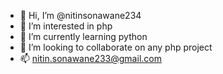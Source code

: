 - 👋 Hi, I’m @nitinsonawane234
- 👀 I’m interested in php
- 🌱 I’m currently learning python
- 💞️ I’m looking to collaborate on any php project
- 📫 nitin.sonawane233@gmail.com

<!---
nitinsonawane234/nitinsonawane234 is a ✨ special ✨ repository because its `README.md` (this file) appears on your GitHub profile.
You can click the Preview link to take a look at your changes.
--->
